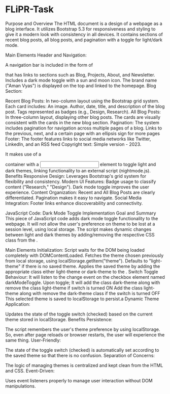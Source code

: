 # FLiPR-Task
Purpose and Overview
The HTML document is a design of a webpage as a blog interface. It utilizes Bootstrap 5.3 for responsiveness and styling to give it a modern look with consistency in all devices. It contains sections of recent blog posts, all blog posts, and pagination with a toggle for light/dark mode.

Main Elements
Header and Navigation:

A navigation bar is included in the form of <nav> that has links to sections such as Blog, Projects, About, and Newsletter.
Includes a dark mode toggle with a sun and moon icon.
The brand name ("Aman Vyas") is displayed on the top and linked to the homepage.
Blog Section:

Recent Blog Posts:
In two-column layout using the Bootstrap grid system.
Each card includes:
An image.
Author, date, title, and description of the blog post.
Tags represented as badges (e.g., Design, Research).
All Blog Posts:
In three-column layout, displaying other blog posts.
The cards are visually consistent with the cards in the new blog section.
Pagination:
The system includes pagination for navigation across multiple pages of a blog.
Links to the previous, next, and a certain page with an ellipsis sign for more pages
Footer:
The footer features links to social media networks like Twitter, LinkedIn, and an RSS feed
Copyright text: Simple version - 2023.

It makes use of a <div> container with a <input> element to toggle light and dark themes, linking functionality to an external script (nightmode.js).
Benefits
Responsive Design: Leverages Bootstrap's grid system for flexibility and consistency.
Modern UI Features:
Badge usage to classify content ("Research," "Design").
Dark mode toggle improves the user experience.
Content Organization:
Recent and All Blog Posts are clearly differentiated.
Pagination makes it easy to navigate.
Social Media Integration: Footer links enhance discoverability and connectivity.

JavaScript Code: Dark Mode Toggle
Implementation Goal and Summary
This piece of JavaScript code adds dark mode toggle functionality to the webpage. It will not allow the user's preference on theme to be lost at a session level, using local storage. The script makes dynamic changes between light and dark themes by adding/removing the respective CSS class from the <body>.

Main Elements
Initialization:
Script waits for the DOM being loaded completely with DOMContentLoaded.
Fetches the theme chosen previously from local storage, using localStorage.getItem("theme").
Defaults to "light-theme" if there is no saved theme.
Applies the saved theme by adding the appropriate class either light-theme or dark-theme to the <body>.
Switch Toggle Behaviour:
It will listen to the change event on the checkbox element named darkModeToggle.
Upon toggle;
It will add the class dark-theme along with remove the class light-theme if switch is turned ON
Add the class light-theme along with remove the dark-theme class if the switch is turned OFF
This selected theme is saved to localStorage to persist.a
Dynamic Theme Application:

Updates the state of the toggle switch (checked) based on the current theme stored in localStorage.
Benefits
Persistence:

The script remembers the user's theme preference by using localStorage. So, even after page reloads or browser restarts, the user will experience the same thing.
User-Friendly:

The state of the toggle switch (checked) is automatically set according to the saved theme so that there is no confusion.
Separation of Concerns:

The logic of managing themes is centralized and kept clean from the HTML and CSS.
Event-Driven:

Uses event listeners properly to manage user interaction without DOM manipulations.
